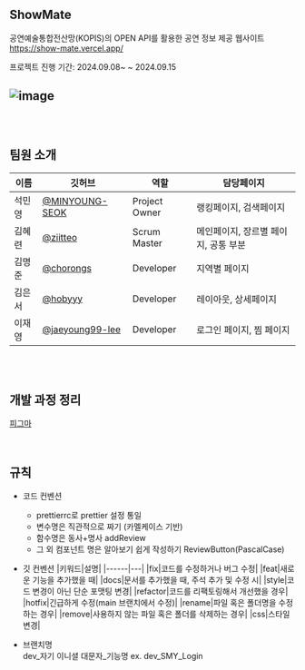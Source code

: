 ShowMate
-------------

공연예술통합전산망(KOPIS)의 OPEN API를 활용한 공연 정보 제공 웹사이트   
https://show-mate.vercel.app/

프로젝트 진행 기간: 2024.09.08~ ~ 2024.09.15

![image](https://github.com/user-attachments/assets/059542cb-0746-42c4-a7e8-aa69c6433036)   
<br />
<br />
<br />
팀원 소개
-------------
|이름|깃허브|역할|담당페이지|
|------|---|---|---|
|석민영|[@MINYOUNG-SEOK](https://github.com/MINYOUNG-SEOK)|Project Owner|랭킹페이지, 검색페이지|
|김혜련|[@ziitteo](https://github.com/ziitteo)|Scrum Master|메인페이지, 장르별 페이지, 공통 부분|
|김명준|[@chorongs](https://github.com/chorongs)|Developer|지역별 페이지|
|김은서|[@hobyyy](https://github.com/hobyyy)|Developer|레이아웃, 상세페이지|
|이재영|[@jaeyoung99-lee](https://github.com/jaeyoung99-lee)|Developer|로그인 페이지, 찜 페이지|   
<br />
<br />

개발 과정 정리
-------------   
[피그마](https://www.figma.com/board/hAUgIzFr200Qdpp79CDEGd/%EB%A6%AC%EC%95%A1%ED%8A%B8-2%EA%B8%B0---1%EC%A1%B0?node-id=0-1&node-type=canvas&t=Ok27KjNY8mHUpxMV-0)   

<br />

규칙
-------------   

* 코드 컨벤션
  * prettierrc로 prettier 설정 통일
  * 변수명은 직관적으로 짜기 (카멜케이스 기반)
  * 함수명은 동사+명사 addReview
  * 그 외 컴포넌트 명은 알아보기 쉽게 작성하기 ReviewButton(PascalCase)

 
* 깃 컨벤션
  |키워드|설명|
  |------|---|
  |fix|코드를 수정하거나 버그 수정|
  |feat|새로운 기능을 추가했을 때|
  |docs|문서를 추가했을 때, 주석 추가 및 수정 시|
  |style|코드 변경이 아닌 단순 포맷팅 변경|
  |refactor|코드를 리팩토링해서 개선했을 경우|
  |hotfix|긴급하게 수정(main 브랜치에서 수정)|
  |rename|파일 혹은 폴더명을 수정하는 경우|
  |remove|사용하지 않는 파일 혹은 폴더를 삭제하는 경우|
  |css|스타일 변경|


* 브랜치명   
  dev_자기 이니셜 대문자_기능명 ex. dev_SMY_Login


  

